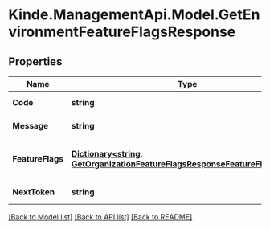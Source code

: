 # Kinde.ManagementApi.Model.GetEnvironmentFeatureFlagsResponse

## Properties

Name | Type | Description | Notes
------------ | ------------- | ------------- | -------------
**Code** | **string** | Response code. | [optional] 
**Message** | **string** | Response message. | [optional] 
**FeatureFlags** | [**Dictionary&lt;string, GetOrganizationFeatureFlagsResponseFeatureFlagsValue&gt;**](GetOrganizationFeatureFlagsResponseFeatureFlagsValue.md) | The environment&#39;s feature flag settings. | [optional] 
**NextToken** | **string** | Pagination token. | [optional] 

[[Back to Model list]](../README.md#documentation-for-models) [[Back to API list]](../README.md#documentation-for-api-endpoints) [[Back to README]](../README.md)

